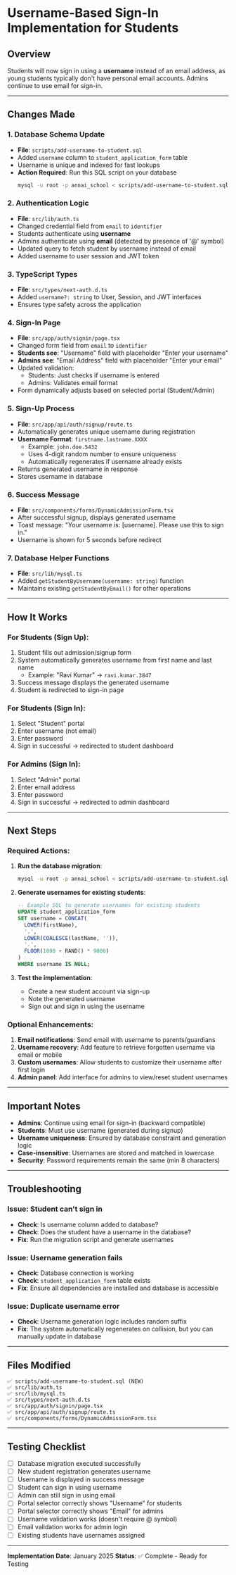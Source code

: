 # Username-Based Sign-In Implementation for Students

## Overview
Students will now sign in using a **username** instead of an email address, as young students typically don't have personal email accounts. Admins continue to use email for sign-in.

---

## Changes Made

### 1. **Database Schema Update**
- **File**: `scripts/add-username-to-student.sql`
- Added `username` column to `student_application_form` table
- Username is unique and indexed for fast lookups
- **Action Required**: Run this SQL script on your database
  ```bash
  mysql -u root -p annai_school < scripts/add-username-to-student.sql
  ```

### 2. **Authentication Logic**
- **File**: `src/lib/auth.ts`
- Changed credential field from `email` to `identifier`
- Students authenticate using **username**
- Admins authenticate using **email** (detected by presence of '@' symbol)
- Updated query to fetch student by username instead of email
- Added username to user session and JWT token

### 3. **TypeScript Types**
- **File**: `src/types/next-auth.d.ts`
- Added `username?: string` to User, Session, and JWT interfaces
- Ensures type safety across the application

### 4. **Sign-In Page**
- **File**: `src/app/auth/signin/page.tsx`
- Changed form field from `email` to `identifier`
- **Students see**: "Username" field with placeholder "Enter your username"
- **Admins see**: "Email Address" field with placeholder "Enter your email"
- Updated validation:
  - Students: Just checks if username is entered
  - Admins: Validates email format
- Form dynamically adjusts based on selected portal (Student/Admin)

### 5. **Sign-Up Process**
- **File**: `src/app/api/auth/signup/route.ts`
- Automatically generates unique username during registration
- **Username Format**: `firstname.lastname.XXXX`
  - Example: `john.doe.5432`
  - Uses 4-digit random number to ensure uniqueness
  - Automatically regenerates if username already exists
- Returns generated username in response
- Stores username in database

### 6. **Success Message**
- **File**: `src/components/forms/DynamicAdmissionForm.tsx`
- After successful signup, displays generated username
- Toast message: "Your username is: [username]. Please use this to sign in."
- Username is shown for 5 seconds before redirect

### 7. **Database Helper Functions**
- **File**: `src/lib/mysql.ts`
- Added `getStudentByUsername(username: string)` function
- Maintains existing `getStudentByEmail()` for other operations

---

## How It Works

### For Students (Sign Up):
1. Student fills out admission/signup form
2. System automatically generates username from first name and last name
   - Example: "Ravi Kumar" → `ravi.kumar.3847`
3. Success message displays the generated username
4. Student is redirected to sign-in page

### For Students (Sign In):
1. Select "Student" portal
2. Enter username (not email)
3. Enter password
4. Sign in successful → redirected to student dashboard

### For Admins (Sign In):
1. Select "Admin" portal
2. Enter email address
3. Enter password
4. Sign in successful → redirected to admin dashboard

---

## Next Steps

### Required Actions:
1. **Run the database migration**:
   ```bash
   mysql -u root -p annai_school < scripts/add-username-to-student.sql
   ```

2. **Generate usernames for existing students**:
   ```sql
   -- Example SQL to generate usernames for existing students
   UPDATE student_application_form 
   SET username = CONCAT(
     LOWER(firstName), 
     '.', 
     LOWER(COALESCE(lastName, '')),
     '.',
     FLOOR(1000 + RAND() * 9000)
   )
   WHERE username IS NULL;
   ```

3. **Test the implementation**:
   - Create a new student account via sign-up
   - Note the generated username
   - Sign out and sign in using the username

### Optional Enhancements:
1. **Email notifications**: Send email with username to parents/guardians
2. **Username recovery**: Add feature to retrieve forgotten username via email or mobile
3. **Custom usernames**: Allow students to customize their username after first login
4. **Admin panel**: Add interface for admins to view/reset student usernames

---

## Important Notes

- **Admins**: Continue using email for sign-in (backward compatible)
- **Students**: Must use username (generated during signup)
- **Username uniqueness**: Ensured by database constraint and generation logic
- **Case-insensitive**: Usernames are stored and matched in lowercase
- **Security**: Password requirements remain the same (min 8 characters)

---

## Troubleshooting

### Issue: Student can't sign in
- **Check**: Is username column added to database?
- **Check**: Does the student have a username in the database?
- **Fix**: Run the migration script and generate usernames

### Issue: Username generation fails
- **Check**: Database connection is working
- **Check**: `student_application_form` table exists
- **Fix**: Ensure all dependencies are installed and database is accessible

### Issue: Duplicate username error
- **Check**: Username generation logic includes random suffix
- **Fix**: The system automatically regenerates on collision, but you can manually update in database

---

## Files Modified

```
✅ scripts/add-username-to-student.sql (NEW)
✅ src/lib/auth.ts
✅ src/lib/mysql.ts
✅ src/types/next-auth.d.ts
✅ src/app/auth/signin/page.tsx
✅ src/app/api/auth/signup/route.ts
✅ src/components/forms/DynamicAdmissionForm.tsx
```

---

## Testing Checklist

- [ ] Database migration executed successfully
- [ ] New student registration generates username
- [ ] Username is displayed in success message
- [ ] Student can sign in using username
- [ ] Admin can still sign in using email
- [ ] Portal selector correctly shows "Username" for students
- [ ] Portal selector correctly shows "Email" for admins
- [ ] Username validation works (doesn't require @ symbol)
- [ ] Email validation works for admin login
- [ ] Existing students have usernames assigned

---

**Implementation Date**: January 2025
**Status**: ✅ Complete - Ready for Testing
